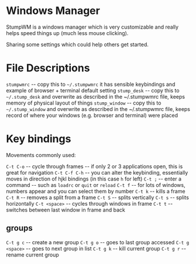 # Windows Manager

StumpWM is a windows manager which is very customizable and really helps speed things up (much less mouse clicking).

Sharing some settings which could help others get started.


# File Descriptions

`stumpwmrc` -- copy this to `~/.stumpwmrc` it has sensible keybindings and example of browser + terminal default setting
`stump_desk` -- copy this to `~/.stump_desk` and overwrite as described in the ~/.stumpwmrc file, keeps memory of physical layout of things
`stump_window` -- copy this to `~/.stump_window` and overwrite as described in the ~/.stumpwmrc file, keeps record of where your windows (e.g. browser and terminal) were placed


# Key bindings

Movements commonly used:

`C-t C-o` -- cycle through frames -- if only 2 or 3 applications open, this is great for navigation
`C-t C-f C-h` -- you can alter the keybinding, essentially moves in direction of hjkl bindings (in this case `h` for left)
`C-t ;` -- enter a command -- such as `loadrc` or `quit` or `reload`
`C-t f` -- for lots of windows, numbers appear and you can select them by number
`C-t k` -- kills a frame
`C-t R` -- removes a split from a frame
`C-t S` -- splits vertically
`C-t s` -- splits horizontally
`C-t <space>` -- cycles through windows in frame
`C-t t` -- switches between last window in frame and back

## groups


`C-t g c` -- create a new group
`C-t g o` -- goes to last group accessed
`C-t g <space>` -- goes to next group in list
`C-t g k` -- kill current group
`C-t g r` -- rename current group
